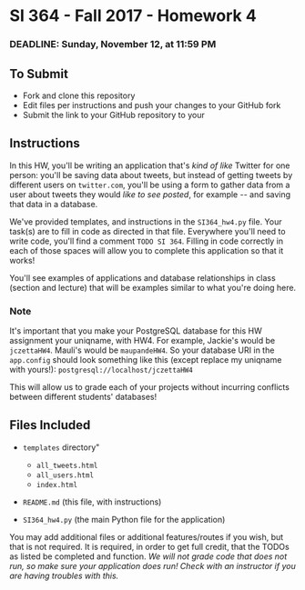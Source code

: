 # SI 364 - Fall 2017 - Homework 4

### DEADLINE: Sunday, November 12, at 11:59 PM

## To Submit

* Fork and clone this repository
* Edit files per instructions and push your changes to your GitHub fork
* Submit the link to your GitHub repository to your

## Instructions

In this HW, you'll be writing an application that's *kind of like* Twitter for one person: you'll be saving data about tweets, but instead of getting tweets by different users on `twitter.com`, you'll be using a form to gather data from a user about tweets they would *like to see posted*, for example -- and saving that data in a database.

We've provided templates, and instructions in the `SI364_hw4.py` file. Your task(s) are to fill in code as directed in that file. Everywhere you'll need to write code, you'll find a comment `TODO SI 364`. Filling in code correctly in each of those spaces will allow you to complete this application so that it works!

You'll see examples of applications and database relationships in class (section and lecture) that will be examples similar to what you're doing here.

### Note

It's important that you make your PostgreSQL database for this HW assignment your uniqname, with HW4. For example, Jackie's would be `jczettaHW4`. Mauli's would be `maupandeHW4`. So your database URI in the `app.config` should look something like this (except replace my uniqname with yours!): `postgresql://localhost/jczettaHW4`

This will allow us to grade each of your projects without incurring conflicts between different students' databases!

## Files Included

* `templates` directory"

    * `all_tweets.html`
    * `all_users.html`
    * `index.html`

* `README.md` (this file, with instructions)
* `SI364_hw4.py` (the main Python file for the application)

You may add additional files or additional features/routes if you wish, but that is not required. It is required, in order to get full credit, that the TODOs as listed be completed and function. *We will not grade code that does not run, so make sure your application does run! Check with an instructor if you are having troubles with this.*

